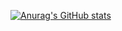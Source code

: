 [![Anurag's GitHub stats](https://my-amazing-readme-stats-git-main-planetnoobgothacked.vercel.app/api?username=PlanetNoobGotHacked)](https://github.com/anuraghazra/github-readme-stats)

<!--
**PlanetNoobGotHacked/PlanetNoobGotHacked** is a ✨ _special_ ✨ repository because its `README.md` (this file) appears on your GitHub profile.

Here are some ideas to get you started:

- 🔭 I’m currently working on ...
- 🌱 I’m currently learning ...
- 👯 I’m looking to collaborate on ...
- 🤔 I’m looking for help with ...
- 💬 Ask me about ...
- 📫 How to reach me: ...
- 😄 Pronouns: ...
- ⚡ Fun fact: ...
-->
